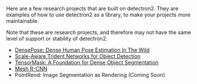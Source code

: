 
Here are a few research projects that are built on detectron2.
They are examples of how to use detectron2 as a library, to make your projects more
maintainable.

Note that these are research projects, and therefore may not have the same level
of support or stability of detectron2.

+ [DensePose: Dense Human Pose Estimation In The Wild](DensePose)
+ [Scale-Aware Trident Networks for Object Detection](TridentNet)
+ [TensorMask: A Foundation for Dense Object Segmentation](TensorMask)
+ [Mesh R-CNN](https://github.com/facebookresearch/meshrcnn)
+ PointRend: Image Segmentation as Rendering (Coming Soon)
